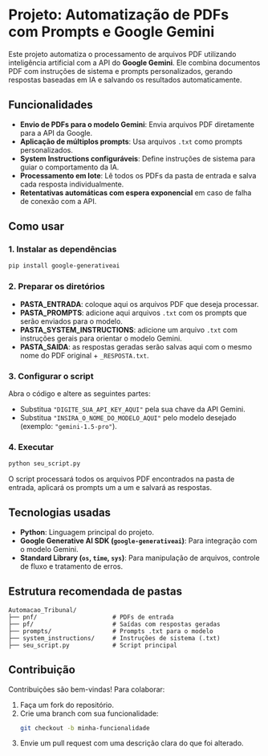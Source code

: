 # Projeto: **Automatização de PDFs com Prompts e Google Gemini**

Este projeto automatiza o processamento de arquivos PDF utilizando inteligência artificial com a API do **Google Gemini**. Ele combina documentos PDF com instruções de sistema e prompts personalizados, gerando respostas baseadas em IA e salvando os resultados automaticamente.

## Funcionalidades
- **Envio de PDFs para o modelo Gemini**: Envia arquivos PDF diretamente para a API da Google.
- **Aplicação de múltiplos prompts**: Usa arquivos `.txt` como prompts personalizados.
- **System Instructions configuráveis**: Define instruções de sistema para guiar o comportamento da IA.
- **Processamento em lote**: Lê todos os PDFs da pasta de entrada e salva cada resposta individualmente.
- **Retentativas automáticas com espera exponencial** em caso de falha de conexão com a API.

## Como usar

### 1. **Instalar as dependências**
```bash
pip install google-generativeai
```

### 2. **Preparar os diretórios**
- **PASTA_ENTRADA**: coloque aqui os arquivos PDF que deseja processar.
- **PASTA_PROMPTS**: adicione aqui arquivos `.txt` com os prompts que serão enviados para o modelo.
- **PASTA_SYSTEM_INSTRUCTIONS**: adicione um arquivo `.txt` com instruções gerais para orientar o modelo Gemini.
- **PASTA_SAIDA**: as respostas geradas serão salvas aqui com o mesmo nome do PDF original + `_RESPOSTA.txt`.

### 3. **Configurar o script**
Abra o código e altere as seguintes partes:
- Substitua `"DIGITE_SUA_API_KEY_AQUI"` pela sua chave da API Gemini.
- Substitua `"INSIRA_O_NOME_DO_MODELO_AQUI"` pelo modelo desejado (exemplo: `"gemini-1.5-pro"`).

### 4. **Executar**
```bash
python seu_script.py
```

O script processará todos os arquivos PDF encontrados na pasta de entrada, aplicará os prompts um a um e salvará as respostas.

## Tecnologias usadas
- **Python**: Linguagem principal do projeto.
- **Google Generative AI SDK (`google-generativeai`)**: Para integração com o modelo Gemini.
- **Standard Library (`os`, `time`, `sys`)**: Para manipulação de arquivos, controle de fluxo e tratamento de erros.

## Estrutura recomendada de pastas

```
Automacao_Tribunal/
├── pnf/                     # PDFs de entrada
├── pf/                      # Saídas com respostas geradas
├── prompts/                 # Prompts .txt para o modelo
├── system_instructions/     # Instruções de sistema (.txt)
├── seu_script.py            # Script principal
```

## Contribuição

Contribuições são bem-vindas! Para colaborar:

1. Faça um fork do repositório.
2. Crie uma branch com sua funcionalidade:
   ```bash
   git checkout -b minha-funcionalidade
   ```
3. Envie um pull request com uma descrição clara do que foi alterado.
